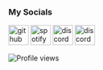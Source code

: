 ### My Socials
[<img src='https://cdn.jsdelivr.net/npm/simple-icons@3.0.1/icons/github.svg' alt='github' height='40'>](https://github.com/bkahnwald)  [<img src='https://cdn.jsdelivr.net/npm/simple-icons@3.0.1/icons/spotify.svg' alt='spotify' height='40'>](https://sptfy.com/bkahnwald)  [<img src='https://cdn.jsdelivr.net/npm/simple-icons@3.0.1/icons/discord.svg' alt='discord' height='40'>](https://discord.com/users/357881702066028554)  [<img src='https://cdn.jsdelivr.net/npm/simple-icons@3.0.1/icons/discord.svg' alt='discord' height='40'>](https://discord.com/invite/9K6zB6fUfN)  

![Profile views](https://gpvc.arturio.dev/bkahnwald)  
